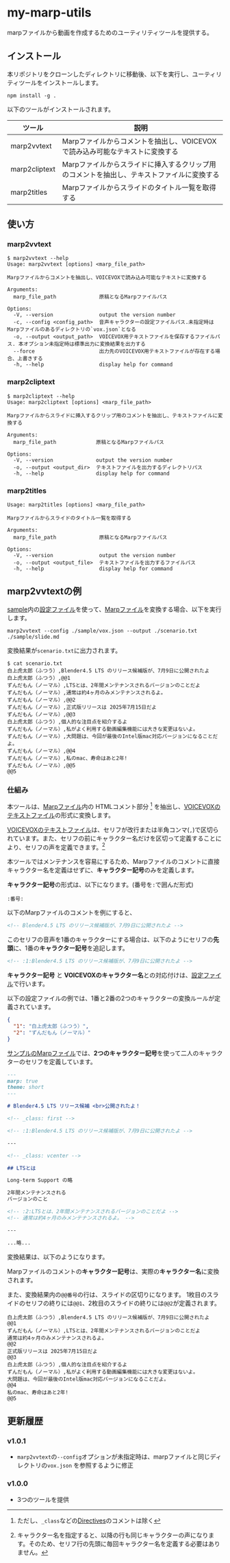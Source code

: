 # my-marp-utils

marpファイルから動画を作成するためのユーティリティツールを提供する。

## インストール

本リポジトリをクローンしたディレクトリに移動後、以下を実行し、ユーティリティツールをインストールします。

```shell
npm install -g .
```

以下のツールがインストールされます。

| ツール        | 説明                                                                                       |
| ------------- | ------------------------------------------------------------------------------------------ |
| marp2vvtext   | Marpファイルからコメントを抽出し、VOICEVOXで読み込み可能なテキストに変換する               |
| marp2cliptext | Marpファイルからスライドに挿入するクリップ用のコメントを抽出し、テキストファイルに変換する |
| marp2titles   | Marpファイルからスライドのタイトル一覧を取得する                                           |

## 使い方

### marp2vvtext

```shell
$ marp2vvtext --help
Usage: marp2vvtext [options] <marp_file_path>

Marpファイルからコメントを抽出し、VOICEVOXで読み込み可能なテキストに変換する

Arguments:
  marp_file_path              原稿となるMarpファイルパス

Options:
  -V, --version               output the version number
  -c, --config <config_path>  音声キャラクターの設定ファイルパス.未指定時はMarpファイルのあるディレクトリの`vox.json`となる
  -o, --output <output_path>  VOICEVOX用テキストファイルを保存するファイルパス. 本オプション未指定時は標準出力に変換結果を出力する
  --force                     出力先のVOICEVOX用テキストファイルが存在する場合、上書きする
  -h, --help                  display help for command
```

### marp2cliptext

```shell
$ marp2cliptext --help
Usage: marp2cliptext [options] <marp_file_path>

Marpファイルからスライドに挿入するクリップ用のコメントを抽出し、テキストファイルに変換する

Arguments:
  marp_file_path             原稿となるMarpファイルパス

Options:
  -V, --version              output the version number
  -o, --output <output_dir>  テキストファイルを出力するディレクトリパス
  -h, --help                 display help for command
```

### marp2titles

```shell
Usage: marp2titles [options] <marp_file_path>

Marpファイルからスライドのタイトル一覧を取得する

Arguments:
  marp_file_path              原稿となるMarpファイルパス

Options:
  -V, --version               output the version number
  -o, --output <output_file>  テキストファイルを出力するファイルパス
  -h, --help                  display help for command
```

## marp2vvtextの例

[sample](./sample/)内の[設定ファイル](./sample/vox.json)を使って、[Marpファイル](./sample/slide.md)を変換する場合、以下を実行します。

```shell
marp2vvtext --config ./sample/vox.json --output ./scenario.txt ./sample/slide.md
```

変換結果が`scenario.txt`に出力されます。

```shell
$ cat scenario.txt
白上虎太郎（ふつう）,Blender4.5 LTS のリリース候補版が、7月9日に公開されたよ
白上虎太郎（ふつう）,@@1
ずんだもん（ノーマル）,LTSとは、2年間メンテナンスされるバージョンのことだよ
ずんだもん（ノーマル）,通常は約4ヶ月のみメンテナンスされるよ。
ずんだもん（ノーマル）,@@2
ずんだもん（ノーマル）,正式版リリースは 2025年7月15日だよ
ずんだもん（ノーマル）,@@3
白上虎太郎（ふつう）,個人的な注目点を紹介するよ
ずんだもん（ノーマル）,私がよく利用する動画編集機能には大きな変更はないよ。
ずんだもん（ノーマル）,大問題は、今回が最後のIntel版mac対応バージョンになることだよ。
ずんだもん（ノーマル）,@@4
ずんだもん（ノーマル）,私のmac、寿命はあと2年!
ずんだもん（ノーマル）,@@5
@@5
```

### 仕組み

本ツールは、[Marpファイル](./sample/slide.md)内の HTMLコメント部分 [^1] を抽出し、[VOICEVOXのテキストファイル](https://voicevox.hiroshiba.jp/how_to_use/#%E3%83%86%E3%82%AD%E3%82%B9%E3%83%88%E3%83%95%E3%82%A1%E3%82%A4%E3%83%AB%E3%81%AE%E8%AA%AD%E3%81%BF%E8%BE%BC%E3%81%BF)の形式に変換します。

[VOICEVOXのテキストファイル](https://voicevox.hiroshiba.jp/how_to_use/#%E3%83%86%E3%82%AD%E3%82%B9%E3%83%88%E3%83%95%E3%82%A1%E3%82%A4%E3%83%AB%E3%81%AE%E8%AA%AD%E3%81%BF%E8%BE%BC%E3%81%BF)は、セリフが改行または半角コンマ(`,`)で区切られています。また、セリフの前にキャラクター名だけを区切って定義することにより、セリフの声を定義できます。[^2]

本ツールではメンテナンスを容易にするため、Marpファイルのコメントに直接キャラクター名を定義はせずに、**キャラクター記号**のみを定義します。

**キャラクター記号**の形式は、以下になります。(番号を`:`で囲んだ形式)

```text
:番号:
```

以下のMarpファイルのコメントを例にすると、

```markdown
<!-- Blender4.5 LTS のリリース候補版が、7月9日に公開されたよ -->
```

このセリフの音声を1番のキャラクターにする場合は、以下のようにセリフの**先頭**に、1番の**キャラクター記号**を追記します。

```markdown
<!-- :1:Blender4.5 LTS のリリース候補版が、7月9日に公開されたよ -->
```

**キャラクター記号** と **VOICEVOXのキャラクター名**との対応付けは、[設定ファイル](./sample/vox.json)で行います。

以下の設定ファイルの例では、1番と2番の2つのキャラクターの変換ルールが定義されています。

```json
{
  "1": "白上虎太郎（ふつう）",
  "2": "ずんだもん（ノーマル）"
}
```

[サンプルのMarpファイル](./sample/slide.md)では、**2つのキャラクター記号**を使って二人のキャラクターのセリフを定義しています。

```markdown
---
marp: true
theme: short
---

# Blender4.5 LTS リリース候補 <br>公開されたよ！

<!-- _class: first -->

<!-- :1:Blender4.5 LTS のリリース候補版が、7月9日に公開されたよ -->

---

<!-- _class: vcenter -->

## LTSとは

Long-term Support の略

2年間メンテナンスされる
バージョンのこと

<!-- :2:LTSとは、2年間メンテナンスされるバージョンのことだよ -->
<!-- 通常は約4ヶ月のみメンテナンスされるよ。 -->

---

...略...
```

変換結果は、以下のようになります。

Marpファイルのコメントの**キャラクター記号**は、実際の**キャラクター名**に変換されます。

また、変換結果内の`@@番号`の行は、スライドの区切りになります。
1枚目のスライドのセリフの終りには`@@1`、2枚目のスライドの終りには`@@2`が定義されます。

```shell
白上虎太郎（ふつう）,Blender4.5 LTS のリリース候補版が、7月9日に公開されたよ
@@1
ずんだもん（ノーマル）,LTSとは、2年間メンテナンスされるバージョンのことだよ
通常は約4ヶ月のみメンテナンスされるよ。
@@2
正式版リリースは 2025年7月15日だよ
@@3
白上虎太郎（ふつう）,個人的な注目点を紹介するよ
ずんだもん（ノーマル）,私がよく利用する動画編集機能には大きな変更はないよ。
大問題は、今回が最後のIntel版mac対応バージョンになることだよ。
@@4
私のmac、寿命はあと2年!
@@5
```

## 更新履歴

### v1.0.1

- `marp2vvtext`の`--config`オプションが未指定時は、marpファイルと同じディレクトリの`vox.json` を参照するように修正

### v1.0.0

- 3つのツールを提供

[^1]: ただし、`_class`などの[Directives](https://marpit.marp.app/directives?id=directives)のコメントは除く

[^2]: キャラクター名を指定すると、以降の行も同じキャラクターの声になります。そのため、セリフ行の先頭に毎回キャラクター名を定義する必要はありません。
